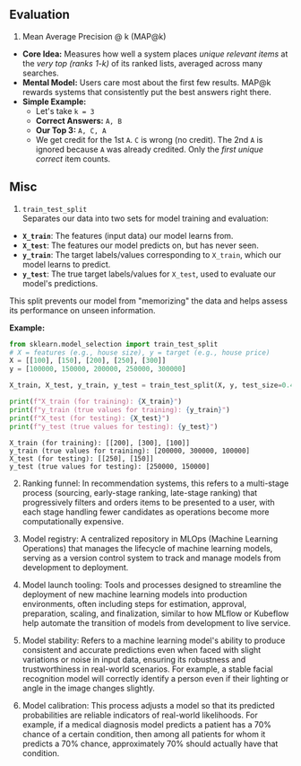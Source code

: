 ## Evaluation
1. Mean Average Precision @ k (MAP@k)  
* **Core Idea:** Measures how well a system places *unique relevant items* at the *very top (ranks 1-k)* of its ranked lists, averaged across many searches.
* **Mental Model:** Users care most about the first few results. MAP@k rewards systems that consistently put the best answers right there.
* **Simple Example:**
    * Let's take `k = 3`
    * **Correct Answers:** `A, B`
    * **Our Top 3:** `A, C, A`
    * We get credit for the 1st `A`. `C` is wrong (no credit). The 2nd `A` is ignored because `A` was already credited. Only the *first unique correct* item counts.

## Misc
1. `train_test_split`  
Separates our data into two sets for model training and evaluation:

* **`X_train`**: The features (input data) our model learns from.
* **`X_test`**: The features our model predicts on, but has never seen.
* **`y_train`**: The target labels/values corresponding to `X_train`, which our model learns to predict.
* **`y_test`**: The true target labels/values for `X_test`, used to evaluate our model's predictions.

This split prevents our model from "memorizing" the data and helps assess its performance on unseen information.

**Example:**

```python
from sklearn.model_selection import train_test_split
# X = features (e.g., house size), y = target (e.g., house price)
X = [[100], [150], [200], [250], [300]]
y = [100000, 150000, 200000, 250000, 300000]

X_train, X_test, y_train, y_test = train_test_split(X, y, test_size=0.4, random_state=42)

print(f"X_train (for training): {X_train}")
print(f"y_train (true values for training): {y_train}")
print(f"X_test (for testing): {X_test}")
print(f"y_test (true values for testing): {y_test}")
```

```
X_train (for training): [[200], [300], [100]]
y_train (true values for training): [200000, 300000, 100000]
X_test (for testing): [[250], [150]]
y_test (true values for testing): [250000, 150000]
```
2. Ranking funnel: In recommendation systems, this refers to a multi-stage process (sourcing, early-stage ranking, late-stage ranking) that progressively filters and orders items to be presented to a user, with each stage handling fewer candidates as operations become more computationally expensive.

3. Model registry: A centralized repository in MLOps (Machine Learning Operations) that manages the lifecycle of machine learning models, serving as a version control system to track and manage models from development to deployment.

4. Model launch tooling: Tools and processes designed to streamline the deployment of new machine learning models into production environments, often including steps for estimation, approval, preparation, scaling, and finalization, similar to how MLflow or Kubeflow help automate the transition of models from development to live service.

5. Model stability: Refers to a machine learning model's ability to produce consistent and accurate predictions even when faced with slight variations or noise in input data, ensuring its robustness and trustworthiness in real-world scenarios. For example, a stable facial recognition model will correctly identify a person even if their lighting or angle in the image changes slightly.

6. Model calibration: This process adjusts a model so that its predicted probabilities are reliable indicators of real-world likelihoods. For example, if a medical diagnosis model predicts a patient has a 70% chance of a certain condition, then among all patients for whom it predicts a 70% chance, approximately 70% should actually have that condition.